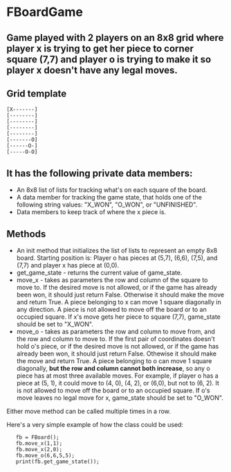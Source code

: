 # FBoardGame

## Game played with 2 players on an 8x8 grid where player x is trying to get her piece to corner square (7,7) and player o is trying to make it so player x doesn't have any legal moves. 

## Grid template
    [X-------]
    [--------]
    [--------]
    [--------]
    [--------]
    [-------O]
    [------O-]
    [-----O-O]

## It has the following private data members:
* An 8x8 list of lists for tracking what's on each square of the board.
* A data member for tracking the game state, that holds one of the following string values: "X_WON", "O_WON", or "UNFINISHED".
* Data members to keep track of where the x piece is.

## Methods
* An init method that initializes the list of lists to represent an empty 8x8 board. Starting position is: Player o has pieces at (5,7), (6,6), (7,5), and (7,7) and player x has piece at (0,0).
* get_game_state - returns the current value of game_state.
* move_x - takes as parameters the row and column of the square to move to.  If the desired move is not allowed, or if the game has already been won, it should just return False.  Otherwise it should make the move and return True.  A piece belonging to x can move 1 square diagonally in any direction.  A piece is not allowed to move off the board or to an occupied square.  If x's move gets her piece to square (7,7), game_state should be set to "X_WON".
* move_o - takes as parameters the row and column to move from, and the row and column to move to.  If the first pair of coordinates doesn't hold o's piece, or if the desired move is not allowed, or if the game has already been won, it should just return False.  Othewise it should make the move and return True.  A piece belonging to o can move 1 square diagonally, **but the row and column cannot both increase**, so any o piece has at most three available moves.  For example, if player o has a piece at (5, 1), it could move to (4, 0), (4, 2), or (6,0), but not to (6, 2).  It is not allowed to move off the board or to an occupied square.  If o's move leaves no legal move for x, game_state should be set to "O_WON".

Either move method can be called multiple times in a row.

Here's a very simple example of how the class could be used:
```
   fb = FBoard();
   fb.move_x(1,1);
   fb.move_x(2,0);
   fb.move_o(6,6,5,5);
   print(fb.get_game_state());
```
